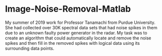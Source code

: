 # Image-Noise-Removal-Matlab

My summer of 2019 work for Professor Tanamachi from Purdue University. She had collected over 30K spectral data sets that had noise spikes in them due to an unknown faulty power generator in the radar. My task was to create an algorithm that could automatically locate and remove the noise spikes and then fill in the removed spikes with logical data using its surrounding data points.
